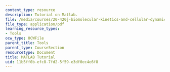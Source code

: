 ```yaml
---
content_type: resource
description: Tutorial on Matlab.
file: /media/courses/20-420j-biomolecular-kinetics-and-cellular-dynamics-be-420j-fall-2004/11b5ff0befc87fd25f59e3df0ec4e6f8_tutorial_04.pdf
file_type: application/pdf
learning_resource_types:
- Tools
ocw_type: OCWFile
parent_title: Tools
parent_type: CourseSection
resourcetype: Document
title: MATLAB Tutorial
uid: 11b5ff0b-efc8-7fd2-5f59-e3df0ec4e6f8
---
```

